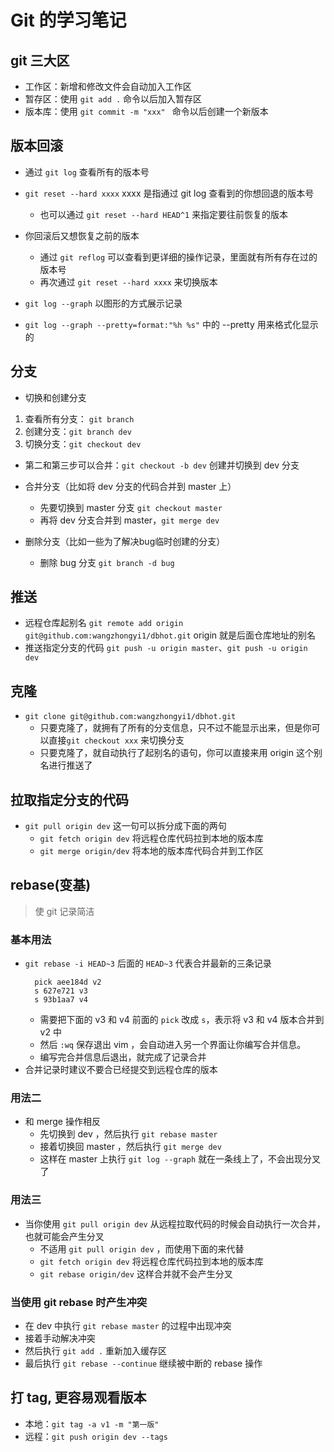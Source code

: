# Git 的学习笔记

## git 三大区
- 工作区：新增和修改文件会自动加入工作区
- 暂存区：使用 `git add .` 命令以后加入暂存区
- 版本库：使用 `git commit -m "xxx" ` 命令以后创建一个新版本

## 版本回滚
- 通过 `git log` 查看所有的版本号
- `git reset --hard xxxx` xxxx 是指通过 git log 查看到的你想回退的版本号
  + 也可以通过 `git reset --hard HEAD^1` 来指定要往前恢复的版本
  
- 你回滚后又想恢复之前的版本
  + 通过 `git reflog` 可以查看到更详细的操作记录，里面就有所有存在过的版本号
  + 再次通过 `git reset --hard xxxx` 来切换版本
- `git log --graph` 以图形的方式展示记录
- `git log --graph --pretty=format:"%h %s"` 中的 --pretty 用来格式化显示的

## 分支
- 切换和创建分支
1. 查看所有分支： `git branch` 
2. 创建分支：`git branch dev`
3. 切换分支：`git checkout dev`
  + 第二和第三步可以合并：`git checkout -b dev` 创建并切换到 dev 分支

- 合并分支（比如将 dev 分支的代码合并到 master 上）
  + 先要切换到 master 分支 `git checkout master`
  + 再将 dev 分支合并到 master，`git merge dev`

- 删除分支（比如一些为了解决bug临时创建的分支）
  + 删除 bug 分支 `git branch -d bug`

## 推送
- 远程仓库起别名 `git remote add origin git@github.com:wangzhongyi1/dbhot.git` origin 就是后面仓库地址的别名
- 推送指定分支的代码 `git push -u origin master`、`git push -u origin dev`

## 克隆
- `git clone git@github.com:wangzhongyi1/dbhot.git`
  + 只要克隆了，就拥有了所有的分支信息，只不过不能显示出来，但是你可以直接`git checkout xxx` 来切换分支
  + 只要克隆了，就自动执行了起别名的语句，你可以直接来用 origin 这个别名进行推送了

## 拉取指定分支的代码
- `git pull origin dev` 这一句可以拆分成下面的两句
  + `git fetch origin dev` 将远程仓库代码拉到本地的版本库
  + `git merge origin/dev` 将本地的版本库代码合并到工作区

## rebase(变基)
> 使 git 记录简洁
### 基本用法
- `git rebase -i HEAD~3` 后面的 `HEAD~3` 代表合并最新的三条记录
  ```git
    pick aee184d v2
    s 627e721 v3
    s 93b1aa7 v4
  ```
  + 需要把下面的 v3 和 v4 前面的 `pick` 改成 `s`，表示将 v3 和 v4 版本合并到 v2 中
  + 然后 `:wq` 保存退出 vim ，会自动进入另一个界面让你编写合并信息。
  + 编写完合并信息后退出，就完成了记录合并
- 合并记录时建议不要合已经提交到远程仓库的版本
### 用法二
- 和 merge 操作相反
  + 先切换到 dev ，然后执行 `git rebase master`
  + 接着切换回 master ，然后执行 `git merge dev`
  + 这样在 master 上执行 `git log --graph` 就在一条线上了，不会出现分叉了
### 用法三
- 当你使用 `git pull origin dev` 从远程拉取代码的时候会自动执行一次合并，也就可能会产生分叉
  + 不适用 `git pull origin dev` ，而使用下面的来代替
  + `git fetch origin dev` 将远程仓库代码拉到本地的版本库
  + `git rebase origin/dev` 这样合并就不会产生分叉
### 当使用 git rebase 时产生冲突
- 在 dev 中执行 `git rebase master` 的过程中出现冲突
- 接着手动解决冲突
- 然后执行 `git add .` 重新加入缓存区
- 最后执行 `git rebase --continue` 继续被中断的 rebase 操作

## 打 tag, 更容易观看版本
- 本地：`git tag -a v1 -m "第一版"`
- 远程：`git push origin dev --tags`